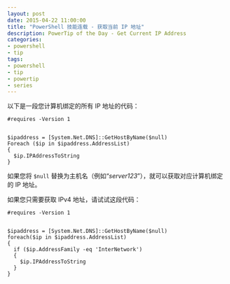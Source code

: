 ```yaml
---
layout: post
date: 2015-04-22 11:00:00
title: "PowerShell 技能连载 - 获取当前 IP 地址"
description: PowerTip of the Day - Get Current IP Address
categories:
- powershell
- tip
tags:
- powershell
- tip
- powertip
- series
---
```

以下是一段您计算机绑定的所有 IP 地址的代码：

    #requires -Version 1


    $ipaddress = [System.Net.DNS]::GetHostByName($null)
    Foreach ($ip in $ipaddress.AddressList)
    {
      $ip.IPAddressToString
    }

如果您将 `$null` 替换为主机名（例如“_server123_”），就可以获取对应计算机绑定的 IP 地址。

如果您只需要获取 IPv4 地址，请试试这段代码：

    #requires -Version 1


    $ipaddress = [System.Net.DNS]::GetHostByName($null)
    foreach($ip in $ipaddress.AddressList)
    {
      if ($ip.AddressFamily -eq 'InterNetwork')
      {
        $ip.IPAddressToString
      }
    }

<!--本文国际来源：[Get Current IP Address](http://community.idera.com/powershell/powertips/b/tips/posts/get-current-ip-address)-->
